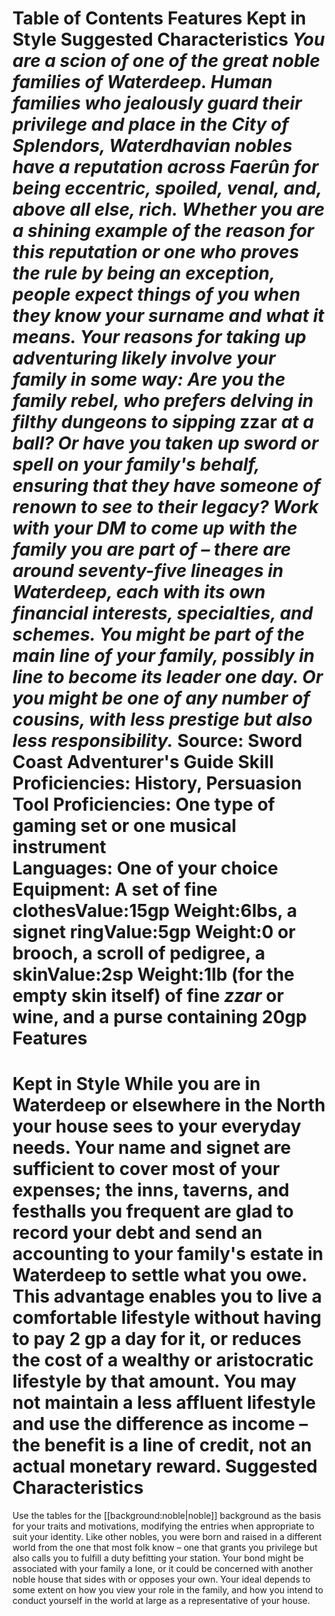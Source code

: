 Table of Contents
Features
Kept in Style
Suggested Characteristics
***You are a scion of one of the great noble families of Waterdeep. Human families who jealously guard their privilege and place in the City of Splendors, Waterdhavian nobles have a reputation across Faerûn for being eccentric, spoiled, venal, and, above all else, rich.***
***Whether you are a shining example of the reason for this reputation or one who proves the rule by being an exception, people expect things of you when they know your surname and what it means. Your reasons for taking up adventuring likely involve your family in some way: Are you the family rebel, who prefers delving in filthy dungeons to sipping* zzar *at a ball? Or have you taken up sword or spell on your family's behalf, ensuring that they have someone of renown to see to their legacy?***
***Work with your DM to come up with the family you are part of – there are around seventy-five lineages in Waterdeep, each with its own financial interests, specialties, and schemes. You might be part of the main line of your family, possibly in line to become its leader one day. Or you might be one of any number of cousins, with less prestige but also less responsibility.***
Source: Sword Coast Adventurer's Guide
**Skill Proficiencies:** History, Persuasion  
**Tool Proficiencies:** One type of gaming set or one musical instrument  
**Languages:** One of your choice  
**Equipment:** A set of fine clothesValue:15gp Weight:6lbs, a signet ringValue:5gp Weight:0 or brooch, a scroll of pedigree, a skinValue:2sp Weight:1lb (for the empty skin itself) of fine *zzar* or wine, and a purse containing 20gp
Features
========
Kept in Style
While you are in Waterdeep or elsewhere in the North your house sees to your everyday needs. Your name and signet are sufficient to cover most of your expenses; the inns, taverns, and festhalls you frequent are glad to record your debt and send an accounting to your family's estate in Waterdeep to settle what you owe.
This advantage enables you to live a comfortable lifestyle without having to pay 2 gp a day for it, or reduces the cost of a wealthy or aristocratic lifestyle by that amount. You may not maintain a less affluent lifestyle and use the difference as income – the benefit is a line of credit, not an actual monetary reward.
Suggested Characteristics
=========================
Use the tables for the [[background:noble|noble]] background as the basis for your traits and motivations, modifying the entries when appropriate to suit your identity.
Like other nobles, you were born and raised in a different world from the one that most folk know – one that grants you privilege but also calls you to fulfill a duty befitting your station. Your bond might be associated with your family a lone, or it could be concerned with another noble house that sides with or opposes your own. Your ideal depends to some extent on how you view your role in the family, and how you intend to conduct yourself in the world at large as a representative of your house.